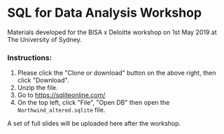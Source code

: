 # SQL for Data Analysis Workshop

Materials developed for the BISA x Deloitte workshop on 1st May 2019 at The University of Sydney.

### Instructions:
1. Please click the "Clone or download" button on the above right, then click "Download".
2. Unzip the file.
3. Go to https://sqliteonline.com/
4. On the top left, click "File", "Open DB" then open the `Northwind_altered.sqlite` file.

A set of full slides will be uploaded here after the workshop.
